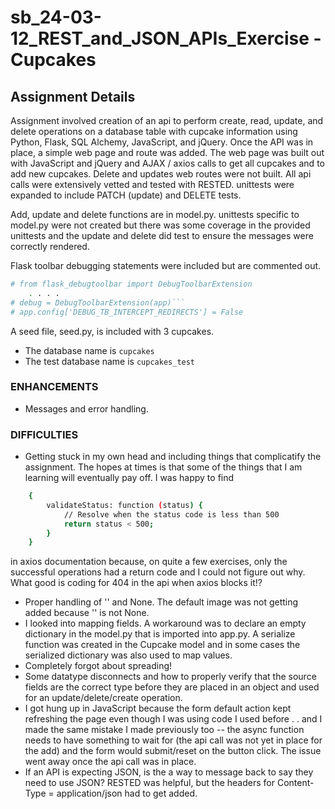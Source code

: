 # sb_24-03-12_REST_and_JSON_APIs_Exercise - Cupcakes


## Assignment Details
Assignment involved creation of an api to perform create, read, update, and delete operations on a database table with cupcake information using Python, Flask, SQL Alchemy, JavaScript, and jQuery. Once the API was in place, a simple web page and route was added. The web page was built out with JavaScript and jQuery and AJAX / axios calls to get all cupcakes and to add new cupcakes. Delete and updates web routes were not built. All api calls were extensively vetted and tested with RESTED. unittests were expanded to include PATCH (update) and DELETE tests.

Add, update and delete functions are in model.py. unittests specific to model.py were not created but there was some coverage in the provided unittests and the update and delete did test to ensure the messages were correctly rendered.

Flask toolbar debugging statements were included but are commented out.
```sh
# from flask_debugtoolbar import DebugToolbarExtension
    . . . .
# debug = DebugToolbarExtension(app)```
# app.config['DEBUG_TB_INTERCEPT_REDIRECTS'] = False
```

A seed file, seed.py, is included with 3 cupcakes. 
- The database name is ```cupcakes```  
- The test database name is ```cupcakes_test```


### ENHANCEMENTS
- Messages and error handling. 


### DIFFICULTIES 
- Getting stuck in my own head and including things that complicatify the assignment. The hopes at times is that some of the things that I am learning will eventually pay off. I was happy to find 
```sh
    {
        validateStatus: function (status) {
            // Resolve when the status code is less than 500
            return status < 500;
        }
    }
```
in axios documentation because, on quite a few exercises, only the successful operations had a return code and I could not figure out why. What good is coding for 404 in the api when axios blocks it!?
- Proper handling of '' and None. The default image was not getting added because '' is not None. 
- I looked into mapping fields. A workaround was to declare an empty dictionary in the model.py that is imported into app.py. A serialize function was created in the Cupcake model and in some cases the serialized dictionary was also used to map values.
- Completely forgot about spreading!
- Some datatype disconnects and how to properly verify that the source fields are the correct type before they are placed in an object and used for an update/delete/create operation. 
- I got hung up in JavaScript because the form default action kept refreshing the page even though I was using code I used before . . and I made the same mistake I made previously too -- the async function needs to have something to wait for (the api call was not yet in place for the add) and the form would submit/reset on the button click. The issue went away once the api call was in place.
- If an API is expecting JSON, is the a way to message back to say they need to use JSON? RESTED was helpful, but the headers for Content-Type = application/json had to get added.




